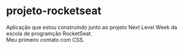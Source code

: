 # projeto-rocketseat
Aplicação que estou construindo junto ao  projeto Next Level Week da escola de programção RocketSeat.<br>
Meu primeiro contato com CSS.
